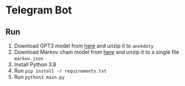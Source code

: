 # Telegram Bot

## Run

1. Download GPT3 model from [here](https://cloud.mail.ru/public/S7cN/5zYutChHD) and unzip it to `anekdoty`
2. Download Markov chain model from [here](https://cloud.mail.ru/public/pAgy/fJu2oVHEu) and unzip it to a single
   file `markov.json`
3. Install Python 3.8
4. Run `pip install -r requirements.txt`
5. Run `python3 main.py`
